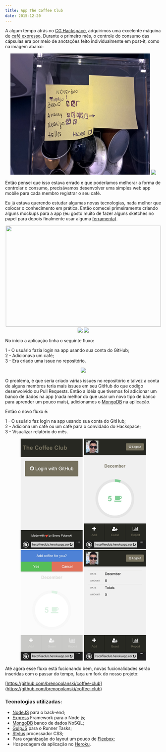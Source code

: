 ```yaml
---
title: App The Coffee Club
date: 2015-12-20
---
```


A algum tempo atrás no [CG Hackspace](http://www.cghackspace.org), adquirimos uma excelente máquina de [café expresso](https://www.nespresso.com/br/pt/). Durante o primeiro mês, o controle do consumo das cápsulas era por meio de anotações feito individualmente em post-it, como na imagem abaixo:

<p align="center">
	<img src="https://raw.githubusercontent.com/brenopolanski/coffee-club/assets/post-it.jpg" style="width: 450px;" height="390" />
	<img src="https://raw.githubusercontent.com/brenopolanski/coffee-club/assets/nespresso.gif" style="width: 450px;" />
</p>

Então pensei que isso estava errado e que poderíamos melhorar a forma de controlar o consumo, precisávamos desenvolver uma simples web app mobile para cada membro registrar o seu café.

Eu já estava querendo estudar algumas novas tecnologias, nada melhor que colocar o conhecimento em prática. Então comecei primeiramente criando alguns mockups para a app (eu gosto muito de fazer alguns sketches no papel para depois finalmente usar alguma [ferramenta](https://balsamiq.com)).

<p align="center">
	<img src="https://raw.githubusercontent.com/brenopolanski/brenopolanski.github.io/master/assets/images/posts/app-coffee-club-sketch1.jpg" style="width: 500px;" height="325" />
	<img src="https://raw.githubusercontent.com/brenopolanski/brenopolanski.github.io/master/assets/images/posts/app-coffee-club-sketch3.jpg" style="width: 400px;" />
	<img src="https://raw.githubusercontent.com/brenopolanski/brenopolanski.github.io/master/assets/images/posts/app-coffee-club-mockup.png" style="width: 800px;" />
</p>

No início a aplicação tinha o seguinte fluxo:

1 - O usuário fazia login na app usando sua conta do GitHub; <br />
2 - Adicionava um café; <br />
3 - Era criado uma issue no repositório.

<p align="center">
	<img src="https://raw.githubusercontent.com/brenopolanski/brenopolanski.github.io/master/assets/images/posts/app-coffee-club-issue.png" />
</p>

O problema, é que seria criado várias issues no repositório e talvez a conta de alguns membros teria mais issues em seu GitHub do que código desenvolvido ou Pull Requests. Então a idéia que tivemos foi adicionar um banco de dados na app (nada melhor do que usar um novo tipo de banco para aprender um pouco mais), adicionamos o [MongoDB](https://www.mongodb.org) na aplicação.

Então o novo fluxo é:

1 - O usuário faz login na app usando sua conta do GitHub; <br />
2 - Adiciona um café ou um café para o convidado do Hackspace; <br />
3 - Visualizar relatório do mês.

<p align="center">
	<img src="https://raw.githubusercontent.com/brenopolanski/coffee-club/assets/mobile1.jpg" style="width: 200px;" />
	<img src="https://raw.githubusercontent.com/brenopolanski/coffee-club/assets/mobile2.jpg" style="width: 200px;" />
	<img src="https://raw.githubusercontent.com/brenopolanski/coffee-club/assets/mobile3.jpg" style="width: 200px;" />
	<img src="https://raw.githubusercontent.com/brenopolanski/coffee-club/assets/mobile4.jpg" style="width: 200px;" />
</p>

Até agora esse fluxo está fucionando bem, novas fucionalidades serão inseridas com o passar do tempo, faça um fork do nosso projeto:

[https://github.com/brenopolanski/coffee-club](https://github.com/brenopolanski/coffee-club)

### Tecnologias utilizadas:

- [NodeJS](https://nodejs.org/en/) para o back-end;
- [Express](http://expressjs.com/en/) Framework para o Node.js;
- [MongoDB](https://www.mongodb.org) banco de dados NoSQL;
- [GulpJS](http://gulpjs.com/) para o Runner Tasks;
- [Stylus](http://stylus-lang.com/) processador CSS;
- Para organização do layout um pouco de [Flexbox](https://css-tricks.com/snippets/css/a-guide-to-flexbox/);
- Hospedagem da aplicação no [Heroku](https://heroku.com/deploy).
